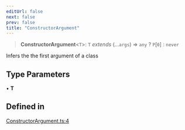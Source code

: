 ```yaml
---
editUrl: false
next: false
prev: false
title: "ConstructorArgument"
---
```


> **ConstructorArgument**\<`T`\>: `T` *extends* (...`args`) => `any` ? `P`\[`0`\] : `never`

Infers the the first argument of a class

## Type Parameters

• **T**

## Defined in

[ConstructorArgument.ts:4](https://github.com/qbzzt/tevm-monorepo/blob/main/packages/precompiles/src/ConstructorArgument.ts#L4)
